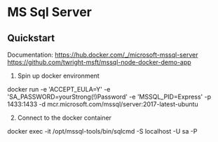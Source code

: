 # MS Sql Server
## Quickstart

Documentation: https://hub.docker.com/_/microsoft-mssql-server
https://github.com/twright-msft/mssql-node-docker-demo-app

1. Spin up docker environment

docker run -e 'ACCEPT_EULA=Y' -e 'SA_PASSWORD=yourStrong(!)Password' -e 'MSSQL_PID=Express' -p 1433:1433 -d mcr.microsoft.com/mssql/server:2017-latest-ubuntu 

2. Connect to the docker container

docker exec -it <container> /opt/mssql-tools/bin/sqlcmd -S localhost -U sa -P <password>

